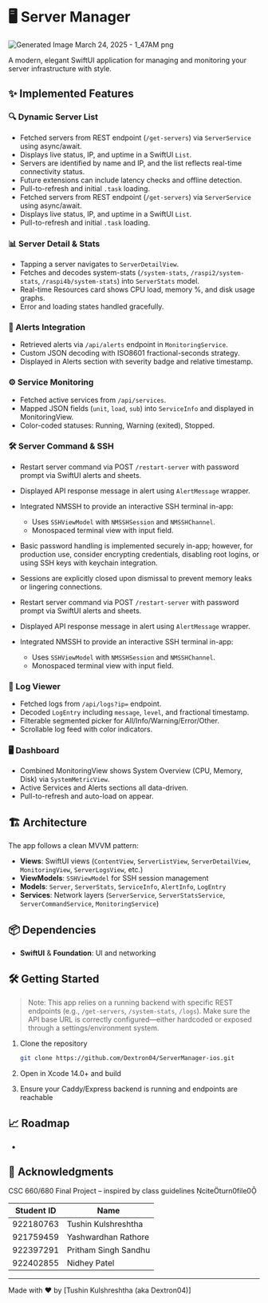 # 🖥️ Server Manager

![Generated Image March 24, 2025 - 1_47AM png](https://github.com/user-attachments/assets/7837d4d7-0aad-4e83-99c3-09cc4855a9f7)

A modern, elegant SwiftUI application for managing and monitoring your server infrastructure with style.

## ✨ Implemented Features

### 🔍 Dynamic Server List

* Fetched servers from REST endpoint (`/get-servers`) via `ServerService` using async/await.
* Displays live status, IP, and uptime in a SwiftUI `List`.
* Servers are identified by name and IP, and the list reflects real-time connectivity status.
* Future extensions can include latency checks and offline detection.
* Pull-to-refresh and initial `.task` loading.
* Fetched servers from REST endpoint (`/get-servers`) via `ServerService` using async/await.
* Displays live status, IP, and uptime in a SwiftUI `List`.
* Pull-to-refresh and initial `.task` loading.

### 📊 Server Detail & Stats

* Tapping a server navigates to `ServerDetailView`.
* Fetches and decodes system-stats (`/system-stats`, `/raspi2/system-stats`, `/raspi4b/system-stats`) into `ServerStats` model.
* Real-time Resources card shows CPU load, memory %, and disk usage graphs.
* Error and loading states handled gracefully.

### 🔔 Alerts Integration

* Retrieved alerts via `/api/alerts` endpoint in `MonitoringService`.
* Custom JSON decoding with ISO8601 fractional-seconds strategy.
* Displayed in Alerts section with severity badge and relative timestamp.

### ⚙️ Service Monitoring

* Fetched active services from `/api/services`.
* Mapped JSON fields (`unit`, `load`, `sub`) into `ServiceInfo` and displayed in MonitoringView.
* Color-coded statuses: Running, Warning (exited), Stopped.

### 🛠️ Server Command & SSH

* Restart server command via POST `/restart-server` with password prompt via SwiftUI alerts and sheets.
* Displayed API response message in alert using `AlertMessage` wrapper.
* Integrated NMSSH to provide an interactive SSH terminal in-app:

  * Uses `SSHViewModel` with `NMSSHSession` and `NMSSHChannel`.
  * Monospaced terminal view with input field.
* Basic password handling is implemented securely in-app; however, for production use, consider encrypting credentials, disabling root logins, or using SSH keys with keychain integration.
* Sessions are explicitly closed upon dismissal to prevent memory leaks or lingering connections.
* Restart server command via POST `/restart-server` with password prompt via SwiftUI alerts and sheets.
* Displayed API response message in alert using `AlertMessage` wrapper.
* Integrated NMSSH to provide an interactive SSH terminal in-app:

  * Uses `SSHViewModel` with `NMSSHSession` and `NMSSHChannel`.
  * Monospaced terminal view with input field.

### 📄 Log Viewer

* Fetched logs from `/api/logs?ip=` endpoint.
* Decoded `LogEntry` including `message`, `level`, and fractional timestamp.
* Filterable segmented picker for All/Info/Warning/Error/Other.
* Scrollable log feed with color indicators.

### 🖥️ Dashboard

* Combined MonitoringView shows System Overview (CPU, Memory, Disk) via `SystemMetricView`.
* Active Services and Alerts sections all data-driven.
* Pull-to-refresh and auto-load on appear.

## 🏗️ Architecture

The app follows a clean MVVM pattern:

* **Views**: SwiftUI views (`ContentView`, `ServerListView`, `ServerDetailView`, `MonitoringView`, `ServerLogsView`, etc.)
* **ViewModels**: `SSHViewModel` for SSH session management
* **Models**: `Server`, `ServerStats`, `ServiceInfo`, `AlertInfo`, `LogEntry`
* **Services**: Network layers (`ServerService`, `ServerStatsService`, `ServerCommandService`, `MonitoringService`)

## 📦 Dependencies

* **SwiftUI** & **Foundation**: UI and networking

## 🛠️ Getting Started

> Note: This app relies on a running backend with specific REST endpoints (e.g., `/get-servers`, `/system-stats`, `/logs`). Make sure the API base URL is correctly configured—either hardcoded or exposed through a settings/environment system.

1. Clone the repository

   ```bash
   git clone https://github.com/Dextron04/ServerManager-ios.git
   ```
2. Open in Xcode 14.0+ and build
3. Ensure your Caddy/Express backend is running and endpoints are reachable

## 📈 Roadmap

*

## 🙏 Acknowledgments

CSC 660/680 Final Project – inspired by class guidelines citeturn0file0

| Student ID | Name                 |
| ---------- | -------------------- |
| 922180763  | Tushin Kulshreshtha  |
| 921759459  | Yashwardhan Rathore  |
| 922397291  | Pritham Singh Sandhu |
| 922402855  | Nidhey Patel         |

---

Made with ❤️ by \[Tushin Kulshreshtha (aka Dextron04)]
